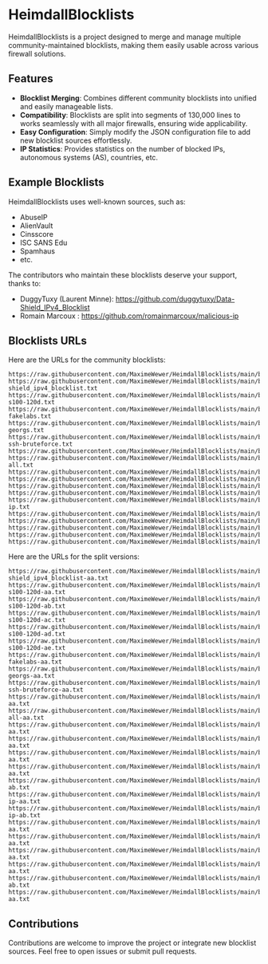 # HeimdallBlocklists

HeimdallBlocklists is a project designed to merge and manage multiple community-maintained blocklists, making them easily usable across various firewall solutions.

## Features

- **Blocklist Merging**: Combines different community blocklists into unified and easily manageable lists.
- **Compatibility**: Blocklists are split into segments of 130,000 lines to works seamlessly with all major firewalls, ensuring wide applicability.
- **Easy Configuration**: Simply modify the JSON configuration file to add new blocklist sources effortlessly.
- **IP Statistics**: Provides statistics on the number of blocked IPs, autonomous systems (AS), countries, etc.

## Example Blocklists

HeimdallBlocklists uses well-known sources, such as:

- AbuseIP
- AlienVault
- Cinsscore
- ISC SANS Edu
- Spamhaus
- etc.

The contributors who maintain these blocklists deserve your support, thanks to:

- DuggyTuxy (Laurent Minne): <https://github.com/duggytuxy/Data-Shield_IPv4_Blocklist>
- Romain Marcoux : <https://github.com/romainmarcoux/malicious-ip>

## Blocklists URLs

Here are the URLs for the community blocklists:

```text
https://raw.githubusercontent.com/MaximeWewer/HeimdallBlocklists/main/blocklists/all_blocklists_merged.txt
https://raw.githubusercontent.com/MaximeWewer/HeimdallBlocklists/main/blocklists/prod_data-shield_ipv4_blocklist.txt
https://raw.githubusercontent.com/MaximeWewer/HeimdallBlocklists/main/blocklists/romainmarcoux_abuseipdb-s100-120d.txt
https://raw.githubusercontent.com/MaximeWewer/HeimdallBlocklists/main/blocklists/romainmarcoux_alienvault-fakelabs.txt
https://raw.githubusercontent.com/MaximeWewer/HeimdallBlocklists/main/blocklists/romainmarcoux_alienvault-georgs.txt
https://raw.githubusercontent.com/MaximeWewer/HeimdallBlocklists/main/blocklists/romainmarcoux_alienvault-ssh-bruteforce.txt
https://raw.githubusercontent.com/MaximeWewer/HeimdallBlocklists/main/blocklists/romainmarcoux_binarydefense.com.txt
https://raw.githubusercontent.com/MaximeWewer/HeimdallBlocklists/main/blocklists/romainmarcoux_blocklist.de-all.txt
https://raw.githubusercontent.com/MaximeWewer/HeimdallBlocklists/main/blocklists/romainmarcoux_cinsscore.com.txt
https://raw.githubusercontent.com/MaximeWewer/HeimdallBlocklists/main/blocklists/romainmarcoux_emergingthreats.net.txt
https://raw.githubusercontent.com/MaximeWewer/HeimdallBlocklists/main/blocklists/romainmarcoux_greensnow.co.txt
https://raw.githubusercontent.com/MaximeWewer/HeimdallBlocklists/main/blocklists/romainmarcoux_isc.sans.edu.txt
https://raw.githubusercontent.com/MaximeWewer/HeimdallBlocklists/main/blocklists/romainmarcoux_malicious-ip.txt
https://raw.githubusercontent.com/MaximeWewer/HeimdallBlocklists/main/blocklists/romainmarcoux_projecthoneypot.org.txt
https://raw.githubusercontent.com/MaximeWewer/HeimdallBlocklists/main/blocklists/romainmarcoux_sekio.txt
https://raw.githubusercontent.com/MaximeWewer/HeimdallBlocklists/main/blocklists/romainmarcoux_snort.org.txt
https://raw.githubusercontent.com/MaximeWewer/HeimdallBlocklists/main/blocklists/romainmarcoux_stamparm.txt
https://raw.githubusercontent.com/MaximeWewer/HeimdallBlocklists/main/blocklists/spamhaus_drop.txt
```

Here are the URLs for the split versions:

```text
https://raw.githubusercontent.com/MaximeWewer/HeimdallBlocklists/main/blocklists_split/prod_data-shield_ipv4_blocklist-aa.txt
https://raw.githubusercontent.com/MaximeWewer/HeimdallBlocklists/main/blocklists_split/romainmarcoux_abuseipdb-s100-120d-aa.txt
https://raw.githubusercontent.com/MaximeWewer/HeimdallBlocklists/main/blocklists_split/romainmarcoux_abuseipdb-s100-120d-ab.txt
https://raw.githubusercontent.com/MaximeWewer/HeimdallBlocklists/main/blocklists_split/romainmarcoux_abuseipdb-s100-120d-ac.txt
https://raw.githubusercontent.com/MaximeWewer/HeimdallBlocklists/main/blocklists_split/romainmarcoux_abuseipdb-s100-120d-ad.txt
https://raw.githubusercontent.com/MaximeWewer/HeimdallBlocklists/main/blocklists_split/romainmarcoux_abuseipdb-s100-120d-ae.txt
https://raw.githubusercontent.com/MaximeWewer/HeimdallBlocklists/main/blocklists_split/romainmarcoux_alienvault-fakelabs-aa.txt
https://raw.githubusercontent.com/MaximeWewer/HeimdallBlocklists/main/blocklists_split/romainmarcoux_alienvault-georgs-aa.txt
https://raw.githubusercontent.com/MaximeWewer/HeimdallBlocklists/main/blocklists_split/romainmarcoux_alienvault-ssh-bruteforce-aa.txt
https://raw.githubusercontent.com/MaximeWewer/HeimdallBlocklists/main/blocklists_split/romainmarcoux_binarydefense.com-aa.txt
https://raw.githubusercontent.com/MaximeWewer/HeimdallBlocklists/main/blocklists_split/romainmarcoux_blocklist.de-all-aa.txt
https://raw.githubusercontent.com/MaximeWewer/HeimdallBlocklists/main/blocklists_split/romainmarcoux_cinsscore.com-aa.txt
https://raw.githubusercontent.com/MaximeWewer/HeimdallBlocklists/main/blocklists_split/romainmarcoux_emergingthreats.net-aa.txt
https://raw.githubusercontent.com/MaximeWewer/HeimdallBlocklists/main/blocklists_split/romainmarcoux_greensnow.co-aa.txt
https://raw.githubusercontent.com/MaximeWewer/HeimdallBlocklists/main/blocklists_split/romainmarcoux_isc.sans.edu-aa.txt
https://raw.githubusercontent.com/MaximeWewer/HeimdallBlocklists/main/blocklists_split/romainmarcoux_isc.sans.edu-ab.txt
https://raw.githubusercontent.com/MaximeWewer/HeimdallBlocklists/main/blocklists_split/romainmarcoux_malicious-ip-aa.txt
https://raw.githubusercontent.com/MaximeWewer/HeimdallBlocklists/main/blocklists_split/romainmarcoux_malicious-ip-ab.txt
https://raw.githubusercontent.com/MaximeWewer/HeimdallBlocklists/main/blocklists_split/romainmarcoux_projecthoneypot.org-aa.txt
https://raw.githubusercontent.com/MaximeWewer/HeimdallBlocklists/main/blocklists_split/romainmarcoux_sekio-aa.txt
https://raw.githubusercontent.com/MaximeWewer/HeimdallBlocklists/main/blocklists_split/romainmarcoux_snort.org-aa.txt
https://raw.githubusercontent.com/MaximeWewer/HeimdallBlocklists/main/blocklists_split/romainmarcoux_stamparm-aa.txt
https://raw.githubusercontent.com/MaximeWewer/HeimdallBlocklists/main/blocklists_split/romainmarcoux_stamparm-ab.txt
https://raw.githubusercontent.com/MaximeWewer/HeimdallBlocklists/main/blocklists_split/spamhaus_drop-aa.txt
```

## Contributions

Contributions are welcome  to improve the project or integrate new blocklist sources. Feel free to open issues or submit pull requests.
